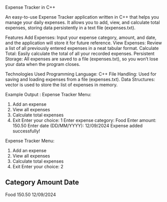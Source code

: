 Expense Tracker in C++

An easy-to-use Expense Tracker application written in C++ that helps you manage your daily expenses. It allows you to add, view, and calculate total expenses, storing data persistently in a text file (expenses.txt).

 
Features
Add Expenses: Input your expense category, amount, and date, and the application will store it for future reference.
View Expenses: Review a list of all previously entered expenses in a neat tabular format.
Calculate Total: Easily calculate the total of all your recorded expenses.
Persistent Storage: All expenses are saved to a file (expenses.txt), so you won’t lose your data when the program closes.

Technologies Used
Programming Language: C++
File Handling: Used for saving and loading expenses from a file (expenses.txt).
Data Structures: vector is used to store the list of expenses in memory.

Example Output :
Expense Tracker Menu:
1. Add an expense
2. View all expenses
3. Calculate total expenses
4. Exit
Enter your choice: 1
Enter expense category: Food
Enter amount: 150.50
Enter date (DD/MM/YYYY): 12/09/2024
Expense added successfully!

Expense Tracker Menu:
1. Add an expense
2. View all expenses
3. Calculate total expenses
4. Exit
Enter your choice: 2

Category       Amount       Date
-----------------------------------
Food           150.50       12/09/2024
